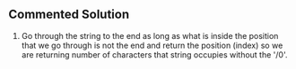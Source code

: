 ## Commented Solution

1. Go through the string to the end as long as what is inside the position that we go through is not the end and 
   return the position (index) so we are returning number of characters that string occupies without the '/0'.
